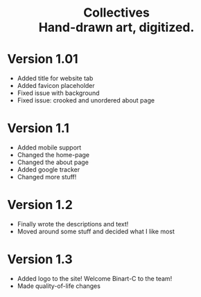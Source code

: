 <h1 align="center">
  Collectives<br>Hand-drawn art, digitized.
</h1>

# Version 1.01
* Added title for website tab
* Added favicon placeholder
* Fixed issue with background 
* Fixed issue: crooked and unordered about page

# Version 1.1
* Added mobile support
* Changed the home-page
* Changed the about page
* Added google tracker
* Changed more stuff!

# Version 1.2
* Finally wrote the descriptions and text!
* Moved around some stuff and decided what I like most

# Version 1.3
* Added logo to the site! Welcome Binart-C to the team!
* Made quality-of-life changes